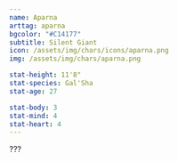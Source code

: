 ```yaml
---
name: Aparna
arttag: aparna
bgcolor: "#C14177"
subtitle: Silent Giant
icon: /assets/img/chars/icons/aparna.png
img: /assets/img/chars/aparna.png

stat-height: 11'8"
stat-species: Gal'Sha
stat-age: 27

stat-body: 3
stat-mind: 4
stat-heart: 4
---
```

???